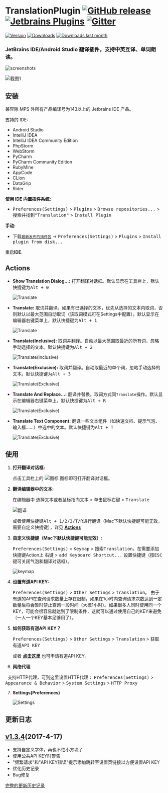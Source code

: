 
TranslationPlugin [![GitHub release][release-img]][latest-release] [![Jetbrains Plugins][plugin-img]][plugin] [![Gitter][badge-gitter-img]][badge-gitter]
=================

[![Version](http://phpstorm.espend.de/badge/8579/version)][plugin]
[![Downloads](http://phpstorm.espend.de/badge/8579/downloads)][plugin]
[![Downloads last month](http://phpstorm.espend.de/badge/8579/last-month)][plugin]

### JetBrains IDE/Android Studio 翻译插件，支持中英互译、单词朗读。

![screenshots](./images/screenshots.gif)

![截图1](./images/balloon.png)

安装
----

兼容除 MPS 外所有产品编译号为143以上的 Jetbrains IDE 产品。

支持的 IDE:
- Android Studio
- IntelliJ IDEA
- IntelliJ IDEA Community Edition
- PhpStorm
- WebStorm
- PyCharm
- PyCharm Community Edition
- RubyMine
- AppCode
- CLion
- DataGrip
- Rider

**使用 IDE 内置插件系统:**
- <kbd>Preferences(Settings)</kbd> > <kbd>Plugins</kbd> > <kbd>Browse repositories...</kbd> > <kbd>搜索并找到"Translation"</kbd> > <kbd>Install Plugin</kbd>

**手动:**
- 下载[`最新发布的插件包`][latest-release] -> <kbd>Preferences(Settings)</kbd> > <kbd>Plugins</kbd> > <kbd>Install plugin from disk...</kbd>

重启**IDE**.


Actions
-------

- **Show Translation Dialog...:** 打开翻译对话框。默认显示在工具栏上，默认快捷键为<kbd>Alt + 0</kbd>

  ![Translate](./images/action0.gif)

- **Translate:** 取词并翻译。如果有已选择的文本，优先从选择的文本内取词，否则默认以最大范围自动取词（该取词模式可在Settings中配置）。默认显示在编辑器右键菜单上，默认快捷键为<kbd>Alt + 1</kbd>

  ![Translate](./images/action1.gif)

- **Translate(Inclusive):** 取词并翻译。自动以最大范围取最近的所有词，忽略手动选择的文本。默认快捷键为<kbd>Alt + 2</kbd>

  ![Translate(Inclusive)](./images/action2.gif)

- **Translate(Exclusive):** 取词并翻译。自动取最近的单个词，忽略手动选择的文本。默认快捷键为<kbd>Alt + 3</kbd>

  ![Translate(Exclusive)](./images/action3.gif)

- **Translate And Replace...:** 翻译并替换。取词方式同`Translate`操作。默认显示在编辑器右键菜单上，默认快捷键为<kbd>Alt + R</kbd>

  ![Translate(Exclusive)](./images/replace.gif)

- **Translate Text Component:** 翻译一些文本组件（如快速文档、提示气泡、输入框……）中选中的文本。默认快捷键为<kbd>Alt + T</kbd>

  ![Translate(Exclusive)](./images/text_component.gif)
  

使用
----

1. **打开翻译对话框:**

   点击工具栏上的 ![图标](./images/icon.png) 图标即可打开翻译对话框。

2. **翻译编辑器中的文本:**

   在编辑器中 <kbd>选择文本或者鼠标指向文本</kbd> > <kbd>单击鼠标右键</kbd> > <kbd>Translate</kbd>

   ![翻译](./images/editor_popup_menu.png)

   或者使用快捷键<kbd>Alt + 1/2/3/T/R</kbd>进行翻译（Mac下默认快捷键可能无效，需要自定义快捷键），详见 **[Actions](#actions)**

3. **自定义快捷键（Mac下默认快捷键可能无效）:**

   <kbd>Preferences(Settings)</kbd> > <kbd>Keymap</kbd> > <kbd>搜索Translation</kbd>。在需要添加快捷键Action上 <kbd>右键</kbd> > <kbd>add Keyboard Shortcut...</kbd> 设置快捷键（按<kbd>ESC</kbd>键可关闭气泡和翻译对话框）。

   ![keymap](./images/keymap.png)

4. **设置有道API KEY:**

   <kbd>Preferences(Settings)</kbd> > <kbd>Other Settings</kbd> > <kbd>Translation</kbd>。 由于有道的API在查询请求数量上存在限制，如果在1小时内查询请求次数达到一定数量后将会暂时禁止查询一段时间（大概1小时）。如果很多人同时使用同一个KEY，可能会很容易就达到了限制条件，这就可以通过使用自己的KEY来避免（一人一个KEY基本足够用了）。

5. **如何获取有道API KEY？**

   <kbd>Preferences(Settings)</kbd> > <kbd>Other Settings</kbd> > <kbd>Translation</kbd> > <kbd>获取有道API KEY</kbd>

   或者 [**点击这里**](http://fanyi.youdao.com/openapi?path=data-mode) 也可申请有道API KEY。

6. **网络代理**

   支持HTTP代理，可到这里设置HTTP代理：
   <kbd>Preferences(Settings)</kbd> > <kbd>Appearance & Behavior</kbd> > <kbd>System Settings</kbd> > <kbd>HTTP Proxy</kbd>

7. **Settings(Preferences)**

   ![Settings](./images/settings.png)


更新日志
--------

## [v1.3.4](https://github.com/YiiGuxing/TranslationPlugin/tree/v1.3.4)(2017-4-17)

- 支持自定义字体，再也不怕小方块了
- 使用公共API KEY时警告
- "频繁请求"和"API KEY错误"提示添加跳转至设置页链接以方便设置API KEY
- 优化历史记录
- Bug修复

[完整的更新历史记录](./CHANGELOG.md)

[release-img]: https://img.shields.io/github/release/YiiGuxing/TranslationPlugin.svg
[latest-release]: https://github.com/YiiGuxing/TranslationPlugin/releases/latest
[badge-gitter-img]: https://img.shields.io/gitter/room/YiiGuxing/TranslationPlugin.svg
[badge-gitter]: https://gitter.im/TranslationPlugin/Lobby
[plugin-img]: https://img.shields.io/badge/plugin-8579-orange.svg
[plugin]: https://plugins.jetbrains.com/plugin/8579

